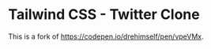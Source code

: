 Tailwind CSS - Twitter Clone
=============================

This is a fork of <https://codepen.io/drehimself/pen/vpeVMx>.